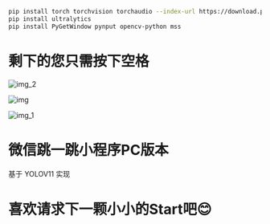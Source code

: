 ```bash
pip install torch torchvision torchaudio --index-url https://download.pytorch.org/whl/cu126
pip install ultralytics
pip install PyGetWindow pynput opencv-python mss
```

# 剩下的您只需按下空格

![img_2](https://github.com/user-attachments/assets/137fd48a-32a0-4d6b-9cf9-e914e0eeb39c)

![img](https://github.com/user-attachments/assets/b730a743-4499-433d-9fe9-c00df8c5fa22)

![img_1](https://github.com/user-attachments/assets/efd22c89-d569-4e2d-8b25-babe31c0ec67)


# 微信跳一跳小程序PC版本
基于 YOLOV11 实现

# 喜欢请求下一颗小小的Start吧😊
